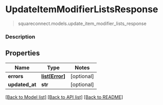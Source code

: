 # UpdateItemModifierListsResponse
> squareconnect.models.update_item_modifier_lists_response

### Description



## Properties
Name | Type | Notes
------------ | ------------- | -------------
**errors** | [**list[Error]**](Error.md) | [optional] 
**updated_at** | **str** | [optional] 

[[Back to Model list]](../README.md#documentation-for-models) [[Back to API list]](../README.md#documentation-for-api-endpoints) [[Back to README]](../README.md)


